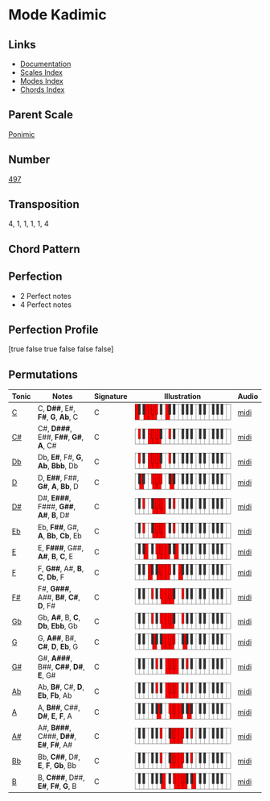 # Mode Kadimic

## Links

- [Documentation](README.md)
- [Scales Index](Scales.md)
- [Modes Index](Modes.md)
- [Chords Index](Chords.md)

## Parent Scale

[Ponimic](ScalePonimic.md)

## Number

[497](https://ianring.com/musictheory/scales/497)

## Transposition

4, 1, 1, 1, 1, 4

## Chord Pattern



## Perfection

- 2 Perfect notes
- 4 Perfect notes

## Perfection Profile

[true false true false false false]

## Permutations

| Tonic | Notes | Signature | Illustration | Audio |
|-------|-------|-----------|--------------|-------|
| [C](ModeCNaturalKadimic.md) | C, **D##**, E#, **F#**, **G**, **Ab**, C | C | ![CNaturalKadimic](ModeCNaturalKadimic.png) | [midi](https://github.com/edipermadi/music/blob/main/docs/ModeCNaturalKadimic.mid?raw=true) |
| [C#](ModeCSharpKadimic.md) | C#, **D###**, E##, **F##**, **G#**, **A**, C# | C | ![CSharpKadimic](ModeCSharpKadimic.png) | [midi](https://github.com/edipermadi/music/blob/main/docs/ModeCSharpKadimic.mid?raw=true) |
| [Db](ModeDFlatKadimic.md) | Db, **E#**, F#, **G**, **Ab**, **Bbb**, Db | C | ![DFlatKadimic](ModeDFlatKadimic.png) | [midi](https://github.com/edipermadi/music/blob/main/docs/ModeDFlatKadimic.mid?raw=true) |
| [D](ModeDNaturalKadimic.md) | D, **E##**, F##, **G#**, **A**, **Bb**, D | C | ![DNaturalKadimic](ModeDNaturalKadimic.png) | [midi](https://github.com/edipermadi/music/blob/main/docs/ModeDNaturalKadimic.mid?raw=true) |
| [D#](ModeDSharpKadimic.md) | D#, **E###**, F###, **G##**, **A#**, **B**, D# | C | ![DSharpKadimic](ModeDSharpKadimic.png) | [midi](https://github.com/edipermadi/music/blob/main/docs/ModeDSharpKadimic.mid?raw=true) |
| [Eb](ModeEFlatKadimic.md) | Eb, **F##**, G#, **A**, **Bb**, **Cb**, Eb | C | ![EFlatKadimic](ModeEFlatKadimic.png) | [midi](https://github.com/edipermadi/music/blob/main/docs/ModeEFlatKadimic.mid?raw=true) |
| [E](ModeENaturalKadimic.md) | E, **F###**, G##, **A#**, **B**, **C**, E | C | ![ENaturalKadimic](ModeENaturalKadimic.png) | [midi](https://github.com/edipermadi/music/blob/main/docs/ModeENaturalKadimic.mid?raw=true) |
| [F](ModeFNaturalKadimic.md) | F, **G##**, A#, **B**, **C**, **Db**, F | C | ![FNaturalKadimic](ModeFNaturalKadimic.png) | [midi](https://github.com/edipermadi/music/blob/main/docs/ModeFNaturalKadimic.mid?raw=true) |
| [F#](ModeFSharpKadimic.md) | F#, **G###**, A##, **B#**, **C#**, **D**, F# | C | ![FSharpKadimic](ModeFSharpKadimic.png) | [midi](https://github.com/edipermadi/music/blob/main/docs/ModeFSharpKadimic.mid?raw=true) |
| [Gb](ModeGFlatKadimic.md) | Gb, **A#**, B, **C**, **Db**, **Ebb**, Gb | C | ![GFlatKadimic](ModeGFlatKadimic.png) | [midi](https://github.com/edipermadi/music/blob/main/docs/ModeGFlatKadimic.mid?raw=true) |
| [G](ModeGNaturalKadimic.md) | G, **A##**, B#, **C#**, **D**, **Eb**, G | C | ![GNaturalKadimic](ModeGNaturalKadimic.png) | [midi](https://github.com/edipermadi/music/blob/main/docs/ModeGNaturalKadimic.mid?raw=true) |
| [G#](ModeGSharpKadimic.md) | G#, **A###**, B##, **C##**, **D#**, **E**, G# | C | ![GSharpKadimic](ModeGSharpKadimic.png) | [midi](https://github.com/edipermadi/music/blob/main/docs/ModeGSharpKadimic.mid?raw=true) |
| [Ab](ModeAFlatKadimic.md) | Ab, **B#**, C#, **D**, **Eb**, **Fb**, Ab | C | ![AFlatKadimic](ModeAFlatKadimic.png) | [midi](https://github.com/edipermadi/music/blob/main/docs/ModeAFlatKadimic.mid?raw=true) |
| [A](ModeANaturalKadimic.md) | A, **B##**, C##, **D#**, **E**, **F**, A | C | ![ANaturalKadimic](ModeANaturalKadimic.png) | [midi](https://github.com/edipermadi/music/blob/main/docs/ModeANaturalKadimic.mid?raw=true) |
| [A#](ModeASharpKadimic.md) | A#, **B###**, C###, **D##**, **E#**, **F#**, A# | C | ![ASharpKadimic](ModeASharpKadimic.png) | [midi](https://github.com/edipermadi/music/blob/main/docs/ModeASharpKadimic.mid?raw=true) |
| [Bb](ModeBFlatKadimic.md) | Bb, **C##**, D#, **E**, **F**, **Gb**, Bb | C | ![BFlatKadimic](ModeBFlatKadimic.png) | [midi](https://github.com/edipermadi/music/blob/main/docs/ModeBFlatKadimic.mid?raw=true) |
| [B](ModeBNaturalKadimic.md) | B, **C###**, D##, **E#**, **F#**, **G**, B | C | ![BNaturalKadimic](ModeBNaturalKadimic.png) | [midi](https://github.com/edipermadi/music/blob/main/docs/ModeBNaturalKadimic.mid?raw=true) |
